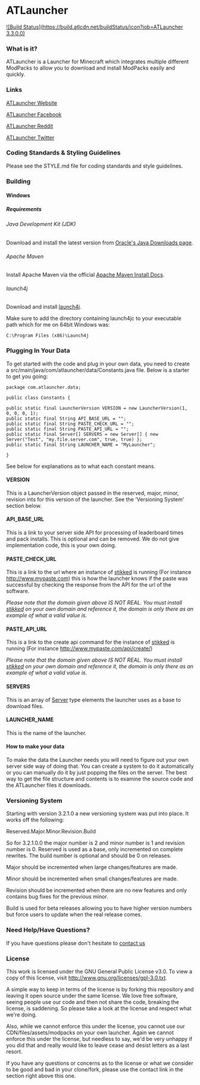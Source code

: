 ATLauncher
====================================

[![Build Status](https://build.atlcdn.net/buildStatus/icon?job=ATLauncher 3.3.0.0)](https://build.atlcdn.net/job/ATLauncher/)

### What is it?

ATLauncher is a Launcher for Minecraft which integrates multiple different ModPacks to allow you to download and install ModPacks easily and quickly.


### Links
[ATLauncher Website](https://www.atlauncher.com)

[ATLauncher Facebook](http://www.facebook.com/ATLauncher)

[ATLauncher Reddit](http://www.reddit.com/r/ATLauncher)

[ATLauncher Twitter](http://twitter.com/ATLauncher)


### Coding Standards & Styling Guidelines

Please see the STYLE.md file for coding standards and style guidelines.

### Building

#### Windows

##### Requirements

###### Java Development Kit (JDK)

Download and install the latest version from [Oracle's Java Downloads page](http://www.oracle.com/technetwork/java/javase/downloads/jdk7-downloads-1880260.html).

###### Apache Maven

Install Apache Maven via the official [Apache Maven Install Docs](http://maven.apache.org/download.cgi#Installation).

###### launch4j

Download and install [launch4j](http://sourceforge.net/projects/launch4j/files/launch4j-3/3.1.0-beta2/).

Make sure to add the directory containing launch4jc to your executable path which for me on 64bit Windows was:

```
C:\Program Files (x86)\Launch4j
```

### Plugging In Your Data

To get started with the code and plug in your own data, you need to create a src/main/java/com/atlauncher/data/Constants.java file. Below is a starter to get you going:

    package com.atlauncher.data;

    public class Constants {

    public static final LauncherVersion VERSION = new LauncherVersion(1, 0, 0, 0, 1);
    public static final String API_BASE_URL = "";
    public static final String PASTE_CHECK_URL = "";
    public static final String PASTE_API_URL = "";
    public static final Server[] SERVERS = new Server[] { new Server("Test", "my.file.server.com", true, true) };
    public static final String LAUNCHER_NAME = "MyLauncher";
    
    }

See below for explanations as to what each constant means.

#### VERSION
This is a LauncherVersion object passed in the reserved, major, minor, revision ints for this version of the launcher. See the 'Versioning System' section below.

#### API_BASE_URL
This is a link to your server side API for processing of leaderboard times and pack installs. This is optional and can be removed. We do not give implementation code, this is your own doing.

#### PASTE_CHECK_URL
This is a link to the url where an instance of [stikked](https://github.com/claudehohl/Stikked) is running (For instance http://www.mypaste.com) this is how the launcher knows if the paste was successful by checking the response from the API for the url of the software.

*Please note that the domain given above IS NOT REAL. You must install [stikked](https://github.com/claudehohl/Stikked) on your own domain and reference it, the domain is only there as an example of what a valid value is.*

#### PASTE_API_URL
This is a link to the create api command for the instance of [stikked](https://github.com/claudehohl/Stikked) is running (For instance http://www.mypaste.com/api/create/)

*Please note that the domain given above IS NOT REAL. You must install [stikked](https://github.com/claudehohl/Stikked) on your own domain and reference it, the domain is only there as an example of what a valid value is.*

#### SERVERS
This is an array of [Server](https://github.com/ATLauncher/ATLauncher/blob/master/src/main/java/com/atlauncher/data/Server.java) type elements the launcher uses as a base to download files.

#### LAUNCHER_NAME
This is the name of the launcher.

#### How to make your data

To make the data the Launcher needs you will need to figure out your own server side way of doing that. You can create a system to do it automatically or you can manually do it by just popping the files on the server. The best way to get the file structure and contents is to examine the source code and the ATLauncher files it downloads.

### Versioning System

Starting with version 3.2.1.0 a new versioning system was put into place. It works off the following:

Reserved.Major.Minor.Revision.Build

So for 3.2.1.0.0 the major number is 2 and minor number is 1 and revision number is 0. Reserved is used as a base, only incremented on complete rewrites. The build number is optional and should be 0 on releases.

Major should be incremented when large changes/features are made.

Minor should be incremented when small changes/features are made.

Revision should be incremented when there are no new features and only contains bug fixes for the previous minor.

Build is used for beta releases allowing you to have higher version numbers but force users to update when the real release comes.

### Need Help/Have Questions?

If you have questions please don't hesitate to [contact us](https://www.atlauncher.com/contact-us/)

### License

This work is licensed under the GNU General Public License v3.0. To view a copy of this license, visit http://www.gnu.org/licenses/gpl-3.0.txt.

A simple way to keep in terms of the license is by forking this repository and leaving it open source under the same license. We love free software, seeing people use our code and then not share the code, breaking the license, is saddening. So please take a look at the license and respect what we're doing.

Also, while we cannot enforce this under the license, you cannot use our CDN/files/assets/modpacks on your own launcher. Again we cannot enforce this under the license, but needless to say, we'd be very unhappy if you did that and really would like to leave cease and desist letters as a last resort.

If you have any questions or concerns as to the license or what we consider to be good and bad in your clone/fork, please use the contact link in the section right above this one.
